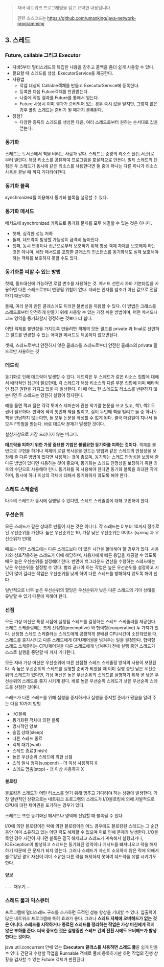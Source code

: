 >   자바 네트워크 프로그래밍을 읽고 요약한 내용입니다.
>
>   관련 소스코드는 https://github.com/umanking/java-network-programming 



## 3. 스레드 

### Future, callable 그리고 Executor 

-   자바5부터 멀티스레드의 복잡한 내용을 감추고 콜백을 좀더 쉽게 사용할 수 있다. 
-   필요할 때 스레드를 생성, ExecutorService를 제공한다.
-   사용법
    -   작업 대상의 Callable객체를 만들고 ExecutorService에 등록한다. 
    -   등록한 다음 Future객체를 반환받는다. 
    -   나중에 작업 결과를 Future를 통해서 얻는다. 
    -   Future 사용시 이미 결과가 준비되어 있는 경우 즉시 값을 얻지만, 그렇지 않은 경우 폴링 스레드는 준비가 될 때까지 블록된다. 
-   장점?
    -   다양한 종류의 스레드를 생성한 다음, 여러 스레드로부터 원하는 순서대로 값을 얻는다.

### 동기화 

스레드는 도서관에서 책을 비리는 사람과 같다. 스레드는 중앙의 리소스 풀(도서관)로 부터 빌린다. 해당 리소스를 공유하여 프로그램을 효율적으로 만든다. 멀티 스레드의 단점은 두 스레드가 동시에 같은 리소스를 사용한다면 둘 중에 하나는 다른 하나가 리소스 사용을 끝날 때 까지 기다려야한다. 



### 동기화 블록

synchronized를 이용해서 동기화 블록을 설정할 수 있다. 

### 

### 동기화 메서드

메서드에 synchronized 키워드로 동기화 문제를 모두 해결할 수 있는 것은 아니다. 

-   첫째, 심각한 성능 저하 
-   둘째, 데드락이 발생할 가능성이 급격히 높아진다.
-   셋째, 동시 변경이나 접근으로부터 보호하기 위해 항상 객체 자체를 보호해야 하는 것은 아니며, 해당 메서드를 포함한 클래스의 인스턴스를 동기화해도 실제 보호해야 하는 객체를 보호하지 못할 수도 있다. 



### 동기화를 피할 수 있는 방법 

첫째, 필드대신에 가능하면 로컬 변수를 사용하는 것. 메서드 선언시 자바 기본타입을 사용하면 다른 스레드로부터 변경될 위험이 없다. 자바는 인자를 참조가 아닌 값으로 전달하기 때문이다. 

둘째, 여러 분이 만든 클래스에도 이러한 불변성을 이용할 수 있다. 이 방법은 크래스를 스레드로부터 안전하게 만들기 위해 사용할 수 있는 가장 쉬운 방법이며, 어떤 메서드나 코드 영역을 동기화할지 경정하는 것보다 더 쉽다. 

어떤 객체를 불변성을 가지도록 만들려면 객체의 모든 필드를 private 과 final로 선언하고 필드를 변경할 수 있는 어떠한 메서드도 제공하지 않으면된다. 

셋째, 스레드로부터 안전하지 않은 클래스를 스레드로부터 안전한 클래스의 private 필드로만 사용하는 것



### 데드락

동기화로 인해 데드락이 발생할 수 있다. 데드락은 두 스레드가 같은 리소스 집합에 대해서 배타적인 접근이 필요한데, 각 스레드가 해당 리소스의 다른 부분 집합에 이미 배타적인 접근 권한을 가지고 있을 때 발생한다. 이 때 어느 한 스레드도 리소스를 반환하지 않는다면 두 스레드는 영원히 실행이 정지된다.

예를 들면 잭과 질은 각각 토머스 제퍼슨에 관한 학기말 논문을 쓰고 있고, 책1, 책2 두 권이 필요하다. 만약에 잭이 첫번째 책을 빌리고, 질이 두번째 책을 빌리고 둘 중 하나도 책을 반납하지 않는다면, 둘 모두 논문을 작성할 수 없게 된다. 결국 마감일이 지나서 둘 모두 F학점을 받는다. 바로 데드락 문제가 발생한 것이다. 

설상가상으로 가장 드러나지 않는 버그다.

**데드락을 피하기 위한 가장 중요한 기법은 불필요한 동기화를 피하는 것이다.**  객체를 불변으로 구현을 하거나 객체의 로컬 복사본을 만드는 방법과 같은 스레드의 안정성을 보장해 줄 다른 방법이 있다면 사용하는 것이 좋으며, 동기화는 스레드 안정성을 보장해 줄 다른 방법이 있다면 사용하는 것이 좋으며, 동기화는 스레드 안정성을 보장하기 위한 최후의 수단으로 사용해야 한다. 동기화를 꼭 사용해야 한다면 동기화 블록을 최대한 작게 하며, 동시에 하나 이상의 객체에 대해서 동기화하지 않도록 해야 한다. 



### 스레드 스케줄링

다수의 스레드가 동시에 실행될 수 있다면, 스레드 스케줄링에 대해 고민해야 한다. 



### 우선순위 

모든 스레드가 같은 상태로 만들어 지는 것은 아니다. 각 스레드는 0 부터 10까지 정수로된 우선순위를 가진다. 높은 우선순위는 10, 가장 낮은 우선순위는 0이다. (spring 과 우선순위가 반대)

때로는 어떤 스레드에는 다른 스레드보다 더 많은 시간을 할애해야 할 경우가 있다. 사용자와 상호작용하는 스레드가 이에 해당하며, 사용자에게 빠른 응답을 제공할 수 있도록 매우 높은 우선순위를 설정해야 한다. 반면에 백그라운드 연산을 수행하는 스레드에는 낮은 우선순위를 설정할 수 있다. 빨리 끝내야 하는 작업은 높은 우선순위를 설정하고 시간이 많이 걸리는 작업은 우선순위를 낮게 하여 다른 스레드를 방해하지 않도록 해야 한다. 

일반적으로 너무 높은 우선순위의 할당은 우선순위가 낮은 다른 스레드의 기아 상태를 유발할 수 있기 때문에 피해야 한다.



### 선점 

모든 가상 머신은 특정 시점에 실행될 스레드를 결정하는 스레드 스케줄러를 제공한다. 스레드 스케줄링에는 크게 선점형(preemptive) 와 협력형(cooperative) 두 가지가 있다. 선정형 스레드 스케줄러는 스레드에게 공평하게 분배된 CPU시간이 소진되었을 때, 스레드를 중지시키고 다른 스레드에게 CPU제어권을 넘겨주는 일을 결정한다. 협력형 스레드 스케줄러는 CPU제어권을 다른 스레드에게 넘겨주기 전에 실행 중인 스레드가 스스로 실행을 중단할 때 까지 기다린다.

모든 자바 가상 머신은 우선순위에 따른 선점형 스레드 스케줄링 방식의 사용이 보장된다. 즉 높은 우선순위의 스레드를 실행할 준비가 되었을 때 이미 실행 중인 낮은 우선순위의 스레드가 있다면, 가상 머신은 높은 우선순위의 스레드를 실행하기 위해 곧 낮은 우선순위의 스레드를 중지 시키게 된다. 바로 높은 우선순위 스레드가 낮은 우선순위 스레드를 선점한 것이다. 

스레드가 다른 스레드를 위해 실행을 중지하거나 실행을 중지할 준비가 됐음을 알려 주는 다음 10가지 방법

-   I/O블록
-   동기화된 객체에 의한 블록
-   명시적인 양보
-   슬립 상태(sleep)
-   다른 스레드 종료
-   객체 대기(wait)
-   스레드 종료(finish)
-   높은 우선순위 스레드에 의한 선점
-   스레 일시 정지(suspend) - 더 이상 사용하지 X
-   스레드 멈춤(stop) - 더 이상 사용하지 X



#### 블로킹

블로킹은 스레드가 어떤 리소스를 얻기 위해 멈추고 기다려야 하는 상황에 발생한다. 가장 일반적인 상황으로는 네트워크 프로그램의 스레드가 I/O블로킹에 의해 자발적으로 CPU에 대한 제어권을 포기하는 경우가 있다. 

스레드는 또한 동기화된 메서드나 영역에 진입할 때 블록될 수 있다.

I/O에 의한 블로킹이든 락에 의한 블로킹이든 어느 경우에도 블로킹된 스레드는 그 순간 동안 이미 소유하고 있는 어떤 락도 해제할 수 없으며 이로 인해 문제가 발생한다. I/O블록인 경우 시간이 지나면 블록은 결국 해제되고 스레드가 계속해서 실행되거나, IOException이 발생하고 스레드는 동기화된 영역이나 메서드를 빠져나오고 락을 해제하기 때문에 큰 문제가 되지 않는다. 그러나 스레드가 자신이 소유하지 않은 락에 의해서 블로킹된 경우 자신이 이미 소유한 다른 락을 해제하지 못하여 데드락을 유발 시키기도한다. 

#### 양보 

… .. 채우기….





### 스레드 풀과 익스큐터

프로그램에 멀티스레드 구조를 추가하면 극적인 성능 향상을 기대할 수 있다. 입출력이 많은 네트워크 프로그램에 특히 효과가 좋다. 그러나 **스레드 자체에 오버헤드가 없는 것은 아니다. 스레드를 시작하거나 종료된 스레드를 정리하는 작업은 가상 머신에게 적지 않은 부하를 준다. 더욱 중요한 것은 실행중인 스레드 간의 전환 시에도 오버헤드가 발생한다는 것이다.**

java.util.concurrent 안에 있는 **Executors 클래스를 사용하면 스레드 풀**을 쉽게 만들 수 있다. 간단히 수행할 작업을 Runnable 객체로 풀에 등록하기만 하면 작업의 진행 상황을 검사할 수 있는 Future 객체가 반환된다. 









